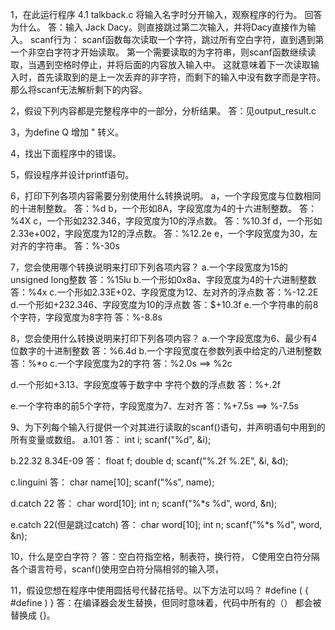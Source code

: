 1，在此运行程序 4.1 talkback.c 将输入名字时分开输入，观察程序的行为。
   回答为什么。
   答：输入 Jack Dacy。则直接跳过第二次输入，并将Dacy直接作为输入。
   scanf行为：
    scanf函数每次读取一个字符，跳过所有空白字符，直到遇到第一个非空白字符才开始读取。
    第一个需要读取的为字符串，则scanf函数继续读取，当遇到空格时停止，并将后面的内容放入输入中。
    这就意味着下一次读取输入时，首先读取到的是上一次丢弃的非字符，而剩下的输入中没有数字而是字符。
    那么将scanf无法解析剩下的内容。

2，假设下列内容都是完整程序中的一部分，分析结果。
    答：见output_result.c

3，为define Q 增加 " 转义。

4，找出下面程序中的错误。

5，假设程序并设计printf语句。

6，打印下列各项内容需要分别使用什么转换说明。
    a，一个字段宽度与位数相同的十进制整数。
        答：%d
    b，一个形如8A，字段宽度为4的十六进制整数。
        答：%4X
    c，一个形如232.346，字段宽度为10的浮点数。
        答：%10.3f
    d，一个形如2.33e+002，字段宽度为12的浮点数。
        答：%12.2e
    e，一个字段宽度为30，左对齐的字符串。
        答：%-30s

7，您会使用哪个转换说明来打印下列各项内容？
  a.一个字段宽度为15的unsigned long整数
    答：%15lu
  b.一个形如0x8a、字段宽度为4的十六进制整数
    答：%4x
  c.一个形如2.33E+02、字段宽度为12、左对齐的浮点数
    答：%-12.2E
  d.一个形如+232.346、字段宽度为10的浮点数
    答：$+10.3f
  e.一个字符串的前8个字符，字段宽度为8字符
    答：%-8.8s

8，您会使用什么转换说明来打印下列各项内容？
  a.一个字段宽度为6、最少有4位数字的十进制整数
    答：%6.4d
  b.一个字段宽度在参数列表中给定的八进制整数
    答：%*o
  c.一个字段宽度为2的字符
    答：%2.0s ==> %2c

  d.一个形如+3.13、字段宽度等于数字中 字符个数的浮点数
    答：%+.2f

  e.一个字符串的前5个字符，字段宽度为7、左对齐
    答：%+7.5s ==> %-7.5s

9、为下列每个输入行提供一个对其进行读取的scanf()语句，并声明语句中用到的所有变量或数组。
  a.101
    答：
        int i;
        scanf("%d", &i);

  b.22.32 8.34E-09
    答：
        float f;
        double d;
        scanf("%.2f %.2E", &i, &d);

  c.linguini
    答：
        char name[10];
        scanf("%s", name);

  d.catch 22
    答：
        char word[10];
        int n;
        scanf("%*s %d", word, &n);

  e.catch 22(但是跳过catch)
    答：
        char word[10];
        int n;
        scanf("%*s %d", word, &n);

10，什么是空白字符？
    答：空白符指空格，制表符，换行符，
    C使用空白符分隔各个语言符号，scanf()使用空白符分隔相邻的输入项，

11，假设您想在程序中使用圆括号代替花括号。以下方法可以吗？
   #define ( {
   #define ) }
    答：在编译器会发生替换，但同时意味着，代码中所有的（） 都会被替换成 {}。
